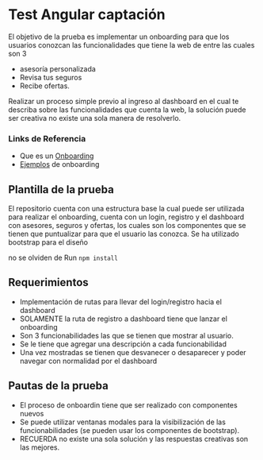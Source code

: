 # Test Angular captación  

El objetivo de la prueba es implementar un onboarding para que los usuarios conozcan las funcionalidades que tiene la web de entre las cuales son 3

- asesoría personalizada
- Revisa tus seguros
- Recibe ofertas.

Realizar un proceso simple previo al ingreso al dashboard en el cual te describa sobre las funcionalidades que cuenta la web, la solución puede ser creativa no existe una sola manera de resolverlo. 

### Links de Referencia 
- Que es un [Onboarding](https://www.electronicid.eu/es/blog/post/onboarding-digital-banca-sector-financiero/es)
- [Ejemplos](https://uxplanet.org/3-awesome-user-onboarding-flows-for-web-c8b1ec6a508a) de onboarding



## Plantilla de la prueba
El repositorio cuenta con una estructura base la cual puede ser utilizada para realizar el onboarding, cuenta con un login, registro y el dashboard con asesores, seguros y ofertas, los cuales son los componentes que se tienen que puntualizar para que el usuario las conozca.
Se ha utilizado bootstrap para el diseño

no se olviden de Run `npm install` 


## Requerimientos 
- Implementación de rutas para llevar del login/registro hacia el dashboard 
- SOLAMENTE la ruta de registro a dashboard tiene que lanzar el onboarding
- Son 3 funcionabilidades las que se tienen que mostrar al usuario.
- Se le tiene que agregar una descripción a cada funcionabilidad
- Una vez mostradas se tienen que desvanecer o desaparecer y poder navegar con normalidad por el dashboard

## Pautas de la prueba
- El proceso de onboardin tiene que ser realizado con componentes nuevos 
- Se puede utilizar ventanas modales para la visibilización de las funcionabilidades (se pueden usar los componentes de bootstrap).
- RECUERDA no existe una sola solución y las respuestas creativas son las mejores.

